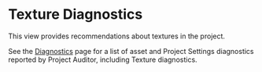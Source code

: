 # Texture Diagnostics
This view provides recommendations about textures in the project.  

See the [Diagnostics](./Diagnostics.md) page for a list of asset and Project Settings diagnostics reported by Project Auditor, including Texture diagnostics.
